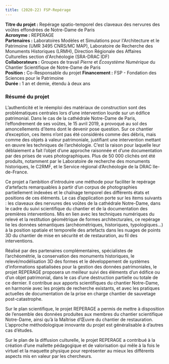 ```yaml
---
title: (2020-22) FSP-Repérage
---
```


**Titre du projet :** Repérage spatio-temporel des claveaux des nervures des voûtes effondrées de Notre-Dame de Paris  
**Acronyme :** REPERAGE  
**Partenaires :** Laboratoires Modèles et Simulations pour l'Architecture et le Patrimoine (UMR 3495 CNRS/MC MAP), Laboratoire de Recherche des Monuments Historiques (LRMH), Direction Régionale des Affaires Culturelles section d'Archéologie (SRA-DRAC IDF)  
**Collaborateurs :** Groupes de travail *Pierre* et *Écosystème Numérique* du Chantier Scientifique de Notre-Dame de Paris\
**Position :** Co-Responsable du projet
**Financement :** FSP - Fondation des Sciences pour le Patrimoine  
**Durée :** 1 an et demie, étendu à deux ans  

### Résumé du projet
L’authenticité et le réemploi des matériaux de construction sont des problématiques centrales lors d’une intervention lourde sur un édifice patrimonial. Dans le cas de la cathédrale Notre-Dame de Paris, l’effondrement de ses voûtes, le 15 avril 2019, a provoqué au sol des amoncellements d’items dont le devenir pose question.
Sur ce chantier d’exception, ces items n’ont pas été considérés comme des débris, mais comme des objets à valeur patrimoniale, justifiant une intervention mettant en œuvre les techniques de l’archéologie. C’est la raison pour laquelle leur déblaiement a fait l’objet d’une approche raisonnée et d’une documentation par des prises de vues photographiques. Plus de 50 000 clichés ont été produits, notamment par le Laboratoire de recherche des monuments historiques, le C2RMF, et le Service régional d’Archéologie de la DRAC Ile-de-France.
 
Ce projet a l’ambition d’introduire une méthode pour faciliter le repérage d’artefacts remarquables à partir d’un corpus de photographies partiellement indexées et le chaînage temporel des différents états et positions de ces éléments. Le cas d’application porte sur les items suivants : les claveaux des nervures des voûtes de la cathédrale Notre-Dame, dans le cadre du suivi scientifique du chantier et de la documentation des premières interventions. Mis en lien avec les techniques numériques du relevé et la restitution géométrique de formes architecturales, ce repérage lie les données sémantiques (archéométriques, historiques, typologiques…) à la position spatiale et temporelle des artefacts dans les nuages de points 3D du chantier de mise en sécurité et de restauration, au fil des interventions.
 
Réalisé par des partenaires complémentaires, spécialistes de l’archéométrie, la conservation des monuments historiques, le relevé/modélisation 3D des formes et le développement de systèmes d’informations spatialisées pour la gestion des données patrimoniales, le projet REPERAGE proposera un meilleur suivi des éléments d’un édifice ou d’un objet patrimonial, dans le cas d’une destruction partielle ou totale de ce dernier. Il contribue aux apports scientifiques du chantier Notre-Dame, en harmonie avec les projets de recherche existants, et avec les pratiques actuelles de documentation de la prise en charge chantier de sauvetage post-catastrophe.

Sur le plan scientifique, le projet REPERAGE a permis de mettre à disposition de l’ensemble des données produites aux membres du chantier scientifique Notre-Dame, ainsi qu’à la Maîtrise d’Œuvre du chantier de restauration. L’approche méthodologique innovante du projet est généralisable à d’autres cas d’études.

Sur le plan de la diffusion culturelle, le projet REPERAGE a contribué à la création d’une mallette pédagogique et de valorisation qui mêle à la fois le virtuel et la maquette physique pour représenter au mieux les différents aspects mis en valeur par les chercheurs.